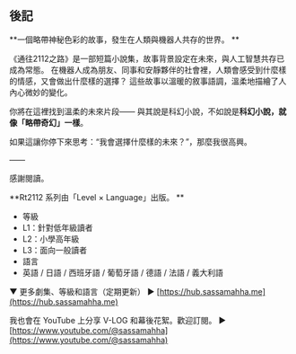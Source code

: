 ## 後記

**一個略帶神秘色彩的故事，發生在人類與機器人共存的世界。 **

《通往2112之路》是一部短篇小說集，故事背景設定在未來，與人工智慧共存已成為常態。
在機器人成為朋友、同事和安靜夥伴的社會裡，人類會感受到什麼樣的情感，又會做出什麼樣的選擇？
這些故事以溫暖的敘事語調，溫柔地描繪了人內心微妙的變化。

你將在這裡找到溫柔的未來片段——
與其說是科幻小說，不如說是**科幻小說，就像「略帶奇幻」一樣**。

如果這讓你停下來思考：“我會選擇什麼樣的未來？”，那麼我很高興。

——

感謝閱讀。

**Rt2112 系列由「Level × Language」出版。 **
- 等級
- L1：針對低年級讀者
- L2：小學高年級
- L3：面向一般讀者
- 語言
- 英語 / 日語 / 西班牙語 / 葡萄牙語 / 德語 / 法語 / 義大利語

▼ 更多劇集、等級和語言（定期更新）
▶ [https://hub.sassamahha.me](https://hub.sassamahha.me)

我也會在 YouTube 上分享 V-LOG 和幕後花絮。歡迎訂閱。
▶ [https://www.youtube.com/@sassamahha](https://www.youtube.com/@sassamahha)
